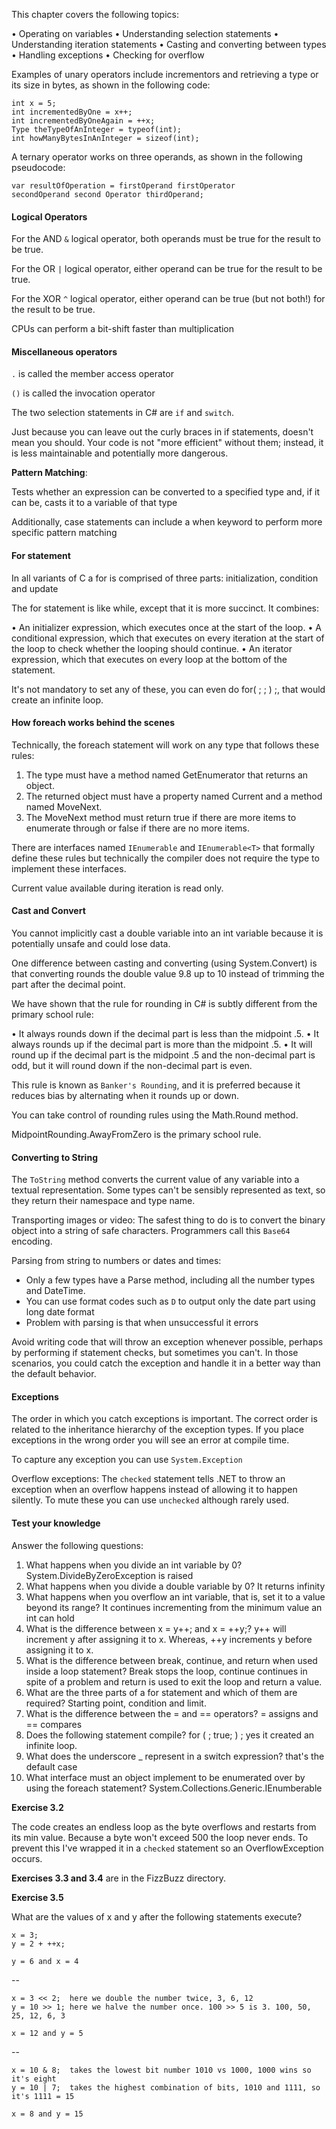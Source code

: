 This chapter covers the following topics:

• Operating on variables
• Understanding selection statements
• Understanding iteration statements
• Casting and converting between types
• Handling exceptions
• Checking for overflow

Examples of unary operators include incrementors and retrieving a type or its size in bytes, as shown in the following code:

```
int x = 5;
int incrementedByOne = x++;
int incrementedByOneAgain = ++x;
Type theTypeOfAnInteger = typeof(int);
int howManyBytesInAnInteger = sizeof(int);
```

A ternary operator works on three operands, as shown in the following pseudocode:
```
var resultOfOperation = firstOperand firstOperator
secondOperand second Operator thirdOperand;
```

#### Logical Operators

For the AND `&` logical operator, both operands must be true for the result to be true.

For the OR `|` logical operator, either operand can be true for the result to be true.

For the XOR `^` logical operator, either operand can be true (but not both!) for the result to be true.

CPUs can perform a bit-shift faster than multiplication

#### Miscellaneous operators

`.` is called the member access operator

`()` is called the invocation operator

The two selection statements in C# are `if` and `switch`. 

Just because you can leave out the curly braces in if statements, doesn't mean you should. Your code is not "more efficient" without them; instead, it is less maintainable and potentially more dangerous.

**Pattern Matching**:

Tests whether an expression can be converted to a specified type and, if it can be, casts it to a variable of that type

Additionally, case statements can include a when keyword to perform more specific pattern matching

#### For statement

In all variants of C a for is comprised of three parts: initialization, condition and update

The for statement is like while, except that it is more succinct. It combines:

• An initializer expression, which executes once at the start of the loop.
• A conditional expression, which that executes on every iteration at the start
of the loop to check whether the looping should continue.
• An iterator expression, which that executes on every loop at the bottom of
the statement.

It's not mandatory to set any of these, you can even do for( ; ; ) ;, that would create an infinite loop.

#### How foreach works behind the scenes

Technically, the foreach statement will work on any type that follows these rules:
1. The type must have a method named GetEnumerator that returns an object.
2. The returned object must have a property named Current and a method
named MoveNext.
3. The MoveNext method must return true if there are more items to enumerate
through or false if there are no more items.

There are interfaces named `IEnumerable` and `IEnumerable<T>` that formally define these rules but technically the compiler does not require the type to implement these
interfaces.

Current value available during iteration is read only.

#### Cast and Convert

You cannot implicitly cast a double variable into an int variable because it is potentially unsafe and could lose data.

One difference between casting and converting (using System.Convert) is that converting rounds the double value 9.8 up to 10 instead of trimming the part after the decimal point.

We have shown that the rule for rounding in C# is subtly different from the primary school rule:

• It always rounds down if the decimal part is less than the midpoint .5.
• It always rounds up if the decimal part is more than the midpoint .5.
• It will round up if the decimal part is the midpoint .5 and the non-decimal part is odd, but it will round down if the non-decimal part is even.

This rule is known as `Banker's Rounding`, and it is preferred because it reduces bias by alternating when it rounds up or down.

You can take control of rounding rules using the Math.Round method.

MidpointRounding.AwayFromZero is the primary school rule.

#### Converting to String

The `ToString` method converts the current value of any variable into a textual
representation. Some types can't be sensibly represented as text, so they return their namespace and type name.

Transporting images or video: The safest thing to do is to convert the binary object into a string of safe characters. Programmers call this `Base64` encoding.

Parsing from string to numbers or dates and times:
- Only a few types have a Parse method, including all the number types and DateTime.
- You can use format codes such as `D` to output only the date part using long date format
- Problem with parsing is that when unsuccessful it errors

Avoid writing code that will throw an exception whenever possible, perhaps by performing if statement checks, but sometimes you can't. In those scenarios, you could catch the exception and handle it in a better way than the default behavior.


#### Exceptions

The order in which you catch exceptions is important. The correct order is related to the inheritance hierarchy of the exception types. If you place exceptions in the wrong order you will see an error at compile time.

To capture any exception you can use `System.Exception`

Overflow exceptions:
The `checked` statement tells .NET to throw an exception when an overflow happens instead of allowing it to happen silently. To mute these you can use `unchecked` although rarely used.

#### Test your knowledge

Answer the following questions:
1. What happens when you divide an int variable by 0? System.DivideByZeroException is raised
2. What happens when you divide a double variable by 0? It returns infinity
3. What happens when you overflow an int variable, that is, set it to a
value beyond its range? It continues incrementing from the minimum value an int can hold
4. What is the difference between x = y++; and x = ++y;? y++ will increment y after assigning it to x. Whereas, ++y increments y before assigning it to x.
5. What is the difference between break, continue, and return when
used inside a loop statement? Break stops the loop, continue continues in spite of a problem and return is used to exit the loop and return a value.
6. What are the three parts of a for statement and which of them are
required? Starting point, condition and limit. 
7. What is the difference between the = and == operators? = assigns and == compares
8. Does the following statement compile? for ( ; true; ) ; yes it created an infinite loop.
9. What does the underscore _ represent in a switch expression? that's the default case
10. What interface must an object implement to be enumerated over by using
the foreach statement? System.Collections.Generic.IEnumberable<T>

**Exercise 3.2**

The code creates an endless loop as the byte overflows and restarts from its min value. Because a byte won't exceed 500 the loop never ends. To prevent this I've wrapped it in a `checked` statement so an OverflowException occurs.

**Exercises 3.3 and 3.4** are in the FizzBuzz directory.

**Exercise 3.5**

What are the values of x and y after the following statements execute?
``` 
x = 3;
y = 2 + ++x;

y = 6 and x = 4
```
--
```
x = 3 << 2;  here we double the number twice, 3, 6, 12
y = 10 >> 1; here we halve the number once. 100 >> 5 is 3. 100, 50, 25, 12, 6, 3

x = 12 and y = 5
```
--
```
x = 10 & 8;  takes the lowest bit number 1010 vs 1000, 1000 wins so it's eight
y = 10 | 7;  takes the highest combination of bits, 1010 and 1111, so it's 1111 = 15

x = 8 and y = 15
```